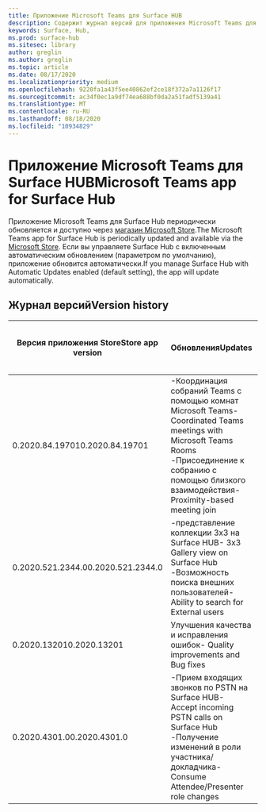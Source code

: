 ```yaml
---
title: Приложение Microsoft Teams для Surface HUB
description: Содержит журнал версий для приложения Microsoft Teams для Surface HUB
keywords: Surface, Hub,
ms.prod: surface-hub
ms.sitesec: library
author: greglin
ms.author: greglin
ms.topic: article
ms.date: 08/17/2020
ms.localizationpriority: medium
ms.openlocfilehash: 9220fa1a43f5ee40862ef2ce18f372a7a1126f17
ms.sourcegitcommit: ac34f0ec1a9df74ea688bf0da2a51fadf5139a41
ms.translationtype: MT
ms.contentlocale: ru-RU
ms.lasthandoff: 08/18/2020
ms.locfileid: "10934829"
---
```

# <span data-ttu-id="b093e-104">Приложение Microsoft Teams для Surface HUB</span><span class="sxs-lookup"><span data-stu-id="b093e-104">Microsoft Teams app for Surface Hub</span></span> 

<span data-ttu-id="b093e-105">Приложение Microsoft Teams для Surface Hub периодически обновляется и доступно через [магазин Microsoft Store](https://www.microsoft.com/store/apps/windows).</span><span class="sxs-lookup"><span data-stu-id="b093e-105">The Microsoft Teams app for Surface Hub is periodically updated and available via the [Microsoft Store](https://www.microsoft.com/store/apps/windows).</span></span> <span data-ttu-id="b093e-106">Если вы управляете Surface Hub с включенным автоматическим обновлением (параметром по умолчанию), приложение обновится автоматически.</span><span class="sxs-lookup"><span data-stu-id="b093e-106">If you manage Surface Hub with Automatic Updates enabled (default setting), the app will update automatically.</span></span>
 

## <span data-ttu-id="b093e-107">Журнал версий</span><span class="sxs-lookup"><span data-stu-id="b093e-107">Version history</span></span>
| <span data-ttu-id="b093e-108">Версия приложения Store</span><span class="sxs-lookup"><span data-stu-id="b093e-108">Store app version</span></span> | <span data-ttu-id="b093e-109">Обновления</span><span class="sxs-lookup"><span data-stu-id="b093e-109">Updates</span></span>                                                                                         | <span data-ttu-id="b093e-110">Опубликовано в Microsoft Store</span><span class="sxs-lookup"><span data-stu-id="b093e-110">Published to Microsoft Store</span></span> |
| --------------------- | --------------------------------------------------------------------------------------------------- | -------------------------------- |
| <span data-ttu-id="b093e-111">0.2020.84.19701</span><span class="sxs-lookup"><span data-stu-id="b093e-111">0.2020.84.19701</span></span>       | <span data-ttu-id="b093e-112">-Координация собраний Teams с помощью комнат Microsoft Teams</span><span class="sxs-lookup"><span data-stu-id="b093e-112">- Coordinated Teams meetings with Microsoft Teams Rooms</span></span> <br> <span data-ttu-id="b093e-113">-Присоединение к собранию с помощью близкого взаимодействия</span><span class="sxs-lookup"><span data-stu-id="b093e-113">- Proximity-based meeting join</span></span>                            | <span data-ttu-id="b093e-114">12 августа 2020 г.</span><span class="sxs-lookup"><span data-stu-id="b093e-114">August 12, 2020</span></span><br>            |
| <span data-ttu-id="b093e-115">0.2020.521.2344.0</span><span class="sxs-lookup"><span data-stu-id="b093e-115">0.2020.521.2344.0</span></span>     | <span data-ttu-id="b093e-116">-представление коллекции 3x3 на Surface HUB</span><span class="sxs-lookup"><span data-stu-id="b093e-116">- 3x3 Gallery view on Surface Hub</span></span><br><span data-ttu-id="b093e-117">-Возможность поиска внешних пользователей</span><span class="sxs-lookup"><span data-stu-id="b093e-117">- Ability to search for External users</span></span>                         | <span data-ttu-id="b093e-118">10 июня 2020 г.</span><span class="sxs-lookup"><span data-stu-id="b093e-118">June 10, 2020</span></span><br>            |
| <span data-ttu-id="b093e-119">0.2020.13201</span><span class="sxs-lookup"><span data-stu-id="b093e-119">0.2020.13201</span></span>          | <span data-ttu-id="b093e-120">Улучшения качества и исправления ошибок</span><span class="sxs-lookup"><span data-stu-id="b093e-120">- Quality improvements and Bug fixes</span></span>                                                                | <span data-ttu-id="b093e-121">1 июня 2020 г.</span><span class="sxs-lookup"><span data-stu-id="b093e-121">June 1, 2020</span></span><br>          |
| <span data-ttu-id="b093e-122">0.2020.4301.0</span><span class="sxs-lookup"><span data-stu-id="b093e-122">0.2020.4301.0</span></span>         | <span data-ttu-id="b093e-123">-Прием входящих звонков по PSTN на Surface HUB</span><span class="sxs-lookup"><span data-stu-id="b093e-123">- Accept incoming PSTN calls on Surface Hub</span></span><br><span data-ttu-id="b093e-124">-Получение изменений в роли участника/докладчика</span><span class="sxs-lookup"><span data-stu-id="b093e-124">- Consume Attendee/Presenter role changes</span></span>            | <span data-ttu-id="b093e-125">21 мая 2020 г.</span><span class="sxs-lookup"><span data-stu-id="b093e-125">May 21, 2020</span></span>                     |
